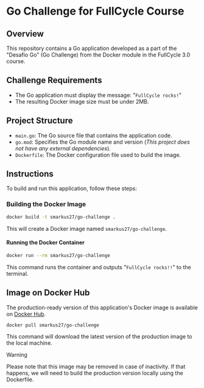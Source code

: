 # Go Challenge for FullCycle Course

## Overview

This repository contains a Go application developed as a part of the "Desafio Go" (Go Challenge) from the Docker module in the FullCycle 3.0 course.

## Challenge Requirements

- The Go application must display the message: "`FullCycle rocks!`"
- The resulting Docker image size must be under 2MB.

## Project Structure

- `main.go`: The Go source file that contains the application code.
- `go.mod`: Specifies the Go module name and version (_This project does not have any external dependencies_).
- `Dockerfile`: The Docker configuration file used to build the image.

## Instructions

To build and run this application, follow these steps:

### Building the Docker Image

```bash
docker build -t smarkus27/go-challenge .
``` 

This will create a Docker image named `smarkus27/go-challenge`.

#### Running the Docker Container

```bash
docker run --rm smarkus27/go-challenge
```

This command runs the container and outputs "`FullCycle rocks!!`" to the terminal.

## Image on Docker Hub

The production-ready version of this application's Docker image is available on [Docker Hub](https://hub.docker.com/r/smarkus27/go-challenge).

```bash
docker pull smarkus27/go-challenge
```

This command will download the latest version of the production image to the local machine.

> [!WARNING]  
> Please note that this image may be removed in case of inactivity. If that happens, we will need to build the production version locally using the Dockerfile.
